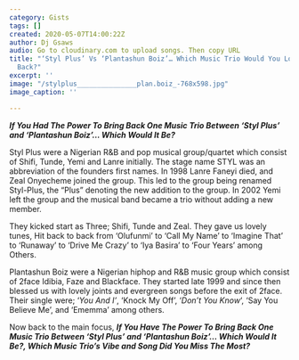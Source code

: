 ```yaml
---
category: Gists
tags: []
created: 2020-05-07T14:00:22Z
author: Dj Gsaws
audio: Go to cloudinary.com to upload songs. Then copy URL
title: "‘Styl Plus’ Vs ‘Plantashun Boiz’… Which Music Trio Would You Love To Have
  Back?"
excerpt: ''
image: "/stylplus_______________plan.boiz_-768x598.jpg"
image_caption: ''

---
```

**_If You Had The Power To Bring Back One Music Trio Between ‘Styl Plus’ and ‘Plantashun Boiz’… Which Would It Be?_**

Styl Plus were a Nigerian R&B and pop musical group/quartet which consist of Shifi, Tunde, Yemi and Lanre initially. The stage name STYL was an abbreviation of the founders first names. In 1998 Lanre Faneyi died, and Zeal Onyecheme joined the group. This led to the group being renamed Styl-Plus, the “Plus” denoting the new addition to the group. In 2002 Yemi left the group and the musical band became a trio without adding a new member.

They kicked start as Three; Shifi, Tunde and Zeal. They gave us lovely tunes, Hit back to back from ‘Olufunmi’ to ‘Call My Name’ to ‘Imagine That’ to ‘Runaway’ to ‘Drive Me Crazy’ to ‘Iya Basira’ to ‘Four Years’ among Others.

Plantashun Boiz were a Nigerian hiphop and R&B music group which consist of 2face Idibia, Faze and Blackface. They started late 1999 and since then blessed us with lovely joints and evergreen songs before the exit of 2face. Their single were; ‘_You And I’_, ‘Knock My Off’, ‘_Don’t You Know_‘, ‘Say You Believe Me’, and ‘Ememma’ among others.

Now back to the main focus, **_If You Have The Power To Bring Back One Music Trio Between ‘Styl Plus’ and ‘Plantashun Boiz’… Which Would It Be?, Which Music Trio’s Vibe and Song Did You Miss The Most?_**